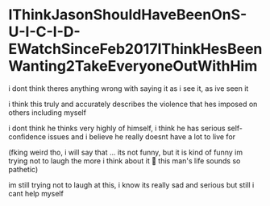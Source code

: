 # IThinkJasonShouldHaveBeenOnS-U-I-C-I-D-EWatchSinceFeb2017IThinkHesBeenWanting2TakeEveryoneOutWithHim

i dont think theres anything wrong with saying it as i see it, as ive seen it

i think this truly and accurately describes the violence that hes imposed on others including myself 

i dont think he thinks very highly of himself, i think he has serious self-confidence issues and i believe he really doesnt have a lot to live for

(fking weird tho, i will say that ... its not funny, but it is kind of funny im trying not to laugh the more i think about it 🤭 this man's life sounds so pathetic)

im still trying not to laugh at this, i know its really sad and serious but still i cant help myself